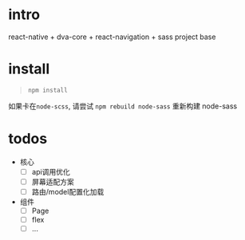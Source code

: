 # intro

react-native + dva-core + react-navigation + sass project base 

# install

> `npm install`

如果卡在`node-scss`, 请尝试 `npm rebuild node-sass` 重新构建 node-sass


# todos 

- 核心
  - [ ] api调用优化
  - [ ] 屏幕适配方案
  - [ ] 路由/model配置化加载

- 组件
  - [ ] Page
  - [ ] flex 
  - [ ] ...
